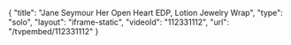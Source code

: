 {
    "title": "Jane Seymour Her Open Heart EDP, Lotion   Jewelry Wrap",
    "type": "solo",
    "layout": "iframe-static",
    "videoId": "112331112",
    "url": "\/tvpembed\/112331112"
}